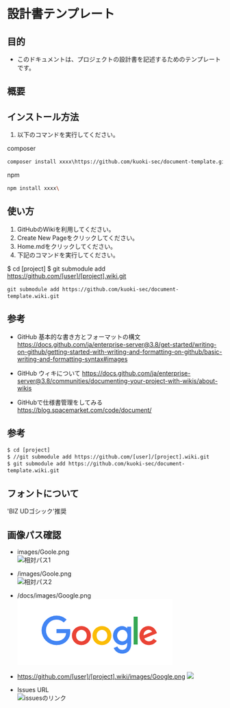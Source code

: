 # 設計書テンプレート

## 目的
- このドキュメントは、プロジェクトの設計書を記述するためのテンプレートです。

## 概要

## インストール方法

1. 以下のコマンドを実行してください。

composer
```bash
composer install xxxx\https://github.com/kuoki-sec/document-template.git
```

npm
```bash
npm install xxxx\
```

## 使い方

1. GitHubのWikiを利用してください。
2. Create New Pageをクリックしてください。
3. Home.mdをクリックしてください。
4. 下記のコマンドを実行してください。

$ cd [project]
$ git submodule add https://github.com/[user]/[project].wiki.git

```
git submodule add https://github.com/kuoki-sec/document-template.wiki.git
```


## 参考
- GitHub 基本的な書き方とフォーマットの構文  
https://docs.github.com/ja/enterprise-server@3.8/get-started/writing-on-github/getting-started-with-writing-and-formatting-on-github/basic-writing-and-formatting-syntax#images

- GitHub ウィキについて
https://docs.github.com/ja/enterprise-server@3.8/communities/documenting-your-project-with-wikis/about-wikis

- GitHubで仕様書管理をしてみる  
https://blog.spacemarket.com/code/document/


## 参考

```
$ cd [project]
$ //git submodule add https://github.com/[user]/[project].wiki.git
$ git submodule add https://github.com/kuoki-sec/document-template.wiki.git
```


## フォントについて
'BIZ UDゴシック'推奨

## 画像パス確認

- images/Goole.png  
![相対パス1](images/Goole.png)

- /images/Goole.png  
![相対パス2](/images/Goole.png)

- /docs/images/Google.png  
![パス4](/docs/images/Google.png)

- https://github.com/[user]/[project].wiki/images/Google.png
![](https://github.com/kuoki-sec/document-template.wiki/images/Google.png)


- Issues URL  
![issuesのリンク](https://user-images.githubusercontent.com/2370633/232225693-aa8f0966-a388-4e29-8d9a-f7e349c45175.png)
